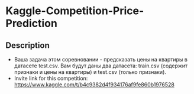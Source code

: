 # Kaggle-Competition-Price-Prediction
## Description
* Ваша задача этом соревновании - предсказать цены на квартиры в датасете test.csv. Вам будут даны два датасета: train.csv (содержит признаки и цены на квартиры) и test.csv (только признаки).
* Invite link for this competition: https://www.kaggle.com/t/b4c9382d4f934176af9fe860b1976528
